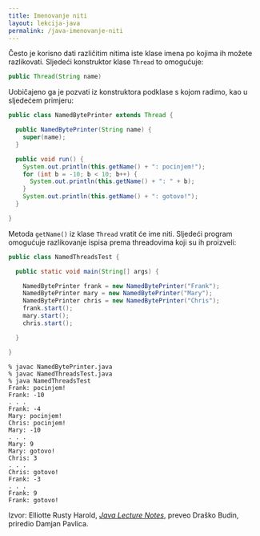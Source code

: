 ```yaml
---
title: Imenovanje niti
layout: lekcija-java
permalink: /java-imenovanje-niti
---
```


Često je korisno dati različitim nitima iste klase imena po kojima ih možete razlikovati. Sljedeći konstruktor klase `Thread` to omogućuje:

```java
public Thread(String name)
```

Uobičajeno ga je pozvati iz konstruktora podklase s kojom radimo, kao u sljedećem primjeru:

```java
public class NamedBytePrinter extends Thread {

  public NamedBytePrinter(String name) {
    super(name);
  }

  public void run() {
    System.out.println(this.getName() + ": pocinjem!");
    for (int b = -10; b < 10; b++) {
      System.out.println(this.getName() + ": " + b);
    }
    System.out.println(this.getName() + ": gotovo!");
  }

}
```

Metoda `getName()` iz klase `Thread` vratit će ime niti. Sljedeći program omogućuje razlikovanje ispisa prema threadovima koji su ih proizveli:

```java
public class NamedThreadsTest {

  public static void main(String[] args) {

    NamedBytePrinter frank = new NamedBytePrinter("Frank");
    NamedBytePrinter mary = new NamedBytePrinter("Mary");
    NamedBytePrinter chris = new NamedBytePrinter("Chris");
    frank.start();
    mary.start();
    chris.start();

  }

}
```

```
% javac NamedBytePrinter.java
% javac NamedThreadsTest.java
% java NamedThreadsTest
Frank: pocinjem!
Frank: -10
. . .
Frank: -4
Mary: pocinjem!
Chris: pocinjem!
Mary: -10
. . .
Mary: 9
Mary: gotovo!
Chris: 3
. . .
Chris: gotovo!
Frank: -3
. . .
Frank: 9
Frank: gotovo!
```


Izvor: Elliotte Rusty Harold, *[Java Lecture Notes](//www.cafeaulait.org/course/index.html)*, preveo Draško Budin, priredio Damjan Pavlica.
